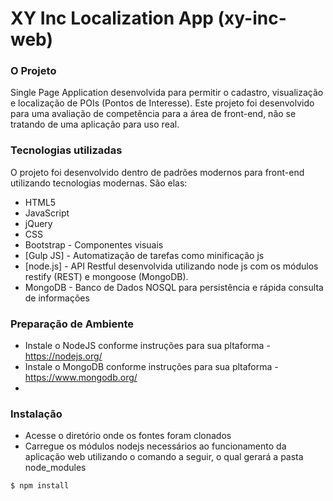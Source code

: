 # XY Inc Localization App (xy-inc-web)

### O Projeto

Single Page Application desenvolvida para permitir o cadastro, visualização e localização de POIs (Pontos de Interesse). Este projeto foi desenvolvido para uma avaliação de competência para a área de front-end, não se tratando de uma aplicação para uso real.

### Tecnologias utilizadas

O projeto foi desenvolvido dentro de padrões modernos para front-end utilizando tecnologias modernas. São elas:

* HTML5
* JavaScript
* jQuery
* CSS
* Bootstrap - Componentes visuais
* [Gulp JS] - Automatização de tarefas como minificação js
* [node.js] - API Restful desenvolvida utilizando node js com os módulos restify (REST) e mongoose (MongoDB).
* MongoDB - Banco de Dados NOSQL para persistência e rápida consulta de informações

### Preparação de Ambiente

* Instale o NodeJS conforme instruções para sua pltaforma - https://nodejs.org/
* Instale o MongoDB conforme instruções para sua pltaforma - https://www.mongodb.org/
* 
### Instalação

* Acesse o diretório onde os fontes foram clonados
* Carregue os módulos nodejs necessários ao funcionamento da aplicação web utilizando o comando a seguir, o qual gerará a pasta node_modules

```sh
$ npm install
```

